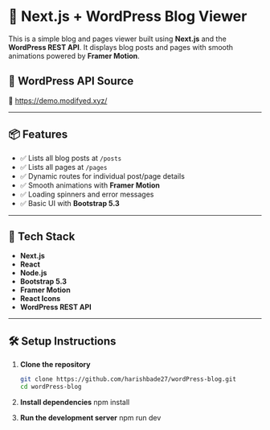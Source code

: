 # 📰 Next.js + WordPress Blog Viewer

This is a simple blog and pages viewer built using **Next.js** and the **WordPress REST API**. It displays blog posts and pages with smooth animations powered by **Framer Motion**.

## 🚀 WordPress API Source

🔗 https://demo.modifyed.xyz/

---

## 📦 Features

- ✅ Lists all blog posts at `/posts`
- ✅ Lists all pages at `/pages`
- ✅ Dynamic routes for individual post/page details
- ✅ Smooth animations with **Framer Motion**
- ✅ Loading spinners and error messages
- ✅ Basic UI with **Bootstrap 5.3**

---

## 🧱 Tech Stack

- **Next.js**
- **React**
- **Node.js**
- **Bootstrap 5.3**
- **Framer Motion**
- **React Icons**
- **WordPress REST API**

---

## 🛠️ Setup Instructions

1. **Clone the repository**
   ```bash
   git clone https://github.com/harishbade27/wordPress-blog.git
   cd wordPress-blog

2. **Install dependencies**
    npm install

3. **Run the development server**
    npm run dev